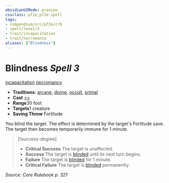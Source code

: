 ```yaml
---
obsidianUIMode: preview
cssclass: pf2e,pf2e-spell
tags:
- compendium/src/pf2e/crb
- spell/level/3
- trait/incapacitation
- trait/necromancy
aliases: ["Blindness"]
---
```

# Blindness *Spell 3*   
[incapacitation](../../rules/traits/incapacitation.md)  [necromancy](../../rules/traits/necromancy.md)  

- **Traditions**: [arcane](../../rules/traits/arcane.md), [divine](../../rules/traits/divine.md), [occult](../../rules/traits/occult.md), [primal](../../rules/traits/primal.md)
- **Cast** [>>](../../rules/core-rulebook/chapter-9-playing-the-game.md#Actions "Two-Action") 
- **Range**30 foot
- **Targets**1 creature
- **Saving Throw** Fortitude

You blind the target. The effect is determined by the target's Fortitude save. The target then becomes temporarily immune for 1 minute.

> [!success-degree] 
> - **Critical Success** The target is unaffected.
> - **Success** The target is [blinded](../../rules/conditions.md#Blinded) until its next turn begins.
> - **Failure** The target is [blinded](../../rules/conditions.md#Blinded) for 1 minute.
> - **Critical Failure** The target is [blinded](../../rules/conditions.md#Blinded) permanently.

*Source: Core Rulebook p. 321*